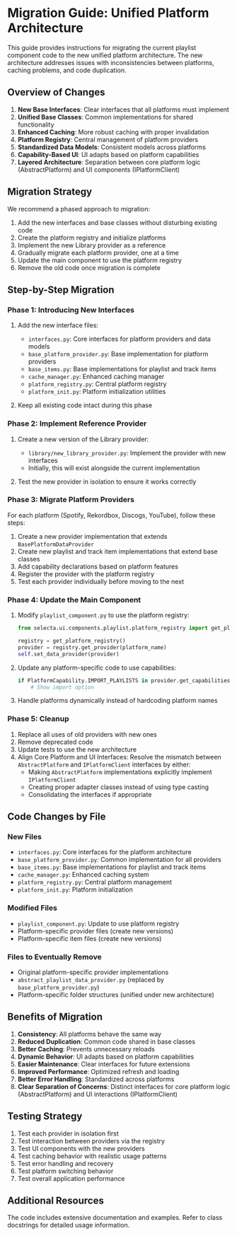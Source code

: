 # Migration Guide: Unified Platform Architecture

This guide provides instructions for migrating the current playlist component code to the new unified platform architecture. The new architecture addresses issues with inconsistencies between platforms, caching problems, and code duplication.

## Overview of Changes

1. **New Base Interfaces**: Clear interfaces that all platforms must implement
2. **Unified Base Classes**: Common implementations for shared functionality
3. **Enhanced Caching**: More robust caching with proper invalidation
4. **Platform Registry**: Central management of platform providers
5. **Standardized Data Models**: Consistent models across platforms
6. **Capability-Based UI**: UI adapts based on platform capabilities
7. **Layered Architecture**: Separation between core platform logic (AbstractPlatform) and UI components (IPlatformClient)

## Migration Strategy

We recommend a phased approach to migration:

1. Add the new interfaces and base classes without disturbing existing code
2. Create the platform registry and initialize platforms
3. Implement the new Library provider as a reference
4. Gradually migrate each platform provider, one at a time
5. Update the main component to use the platform registry
6. Remove the old code once migration is complete

## Step-by-Step Migration

### Phase 1: Introducing New Interfaces

1. Add the new interface files:
   - `interfaces.py`: Core interfaces for platform providers and data models
   - `base_platform_provider.py`: Base implementation for platform providers
   - `base_items.py`: Base implementations for playlist and track items
   - `cache_manager.py`: Enhanced caching manager
   - `platform_registry.py`: Central platform registry
   - `platform_init.py`: Platform initialization utilities

2. Keep all existing code intact during this phase

### Phase 2: Implement Reference Provider

1. Create a new version of the Library provider:
   - `library/new_library_provider.py`: Implement the provider with new interfaces
   - Initially, this will exist alongside the current implementation

2. Test the new provider in isolation to ensure it works correctly

### Phase 3: Migrate Platform Providers

For each platform (Spotify, Rekordbox, Discogs, YouTube), follow these steps:

1. Create a new provider implementation that extends `BasePlatformDataProvider`
2. Create new playlist and track item implementations that extend base classes
3. Add capability declarations based on platform features
4. Register the provider with the platform registry
5. Test each provider individually before moving to the next

### Phase 4: Update the Main Component

1. Modify `playlist_component.py` to use the platform registry:

   ```python
   from selecta.ui.components.playlist.platform_registry import get_platform_registry

   registry = get_platform_registry()
   provider = registry.get_provider(platform_name)
   self.set_data_provider(provider)
   ```

2. Update any platform-specific code to use capabilities:

   ```python
   if PlatformCapability.IMPORT_PLAYLISTS in provider.get_capabilities():
       # Show import option
   ```

3. Handle platforms dynamically instead of hardcoding platform names

### Phase 5: Cleanup

1. Replace all uses of old providers with new ones
2. Remove deprecated code
3. Update tests to use the new architecture
4. Align Core Platform and UI Interfaces: Resolve the mismatch between `AbstractPlatform` and `IPlatformClient` interfaces by either:
   - Making `AbstractPlatform` implementations explicitly implement `IPlatformClient`
   - Creating proper adapter classes instead of using type casting
   - Consolidating the interfaces if appropriate

## Code Changes by File

### New Files

- `interfaces.py`: Core interfaces for the platform architecture
- `base_platform_provider.py`: Common implementation for all providers
- `base_items.py`: Base implementations for playlist and track items
- `cache_manager.py`: Enhanced caching system
- `platform_registry.py`: Central platform management
- `platform_init.py`: Platform initialization

### Modified Files

- `playlist_component.py`: Update to use platform registry
- Platform-specific provider files (create new versions)
- Platform-specific item files (create new versions)

### Files to Eventually Remove

- Original platform-specific provider implementations
- `abstract_playlist_data_provider.py` (replaced by `base_platform_provider.py`)
- Platform-specific folder structures (unified under new architecture)

## Benefits of Migration

1. **Consistency**: All platforms behave the same way
2. **Reduced Duplication**: Common code shared in base classes
3. **Better Caching**: Prevents unnecessary reloads
4. **Dynamic Behavior**: UI adapts based on platform capabilities
5. **Easier Maintenance**: Clear interfaces for future extensions
6. **Improved Performance**: Optimized refresh and loading
7. **Better Error Handling**: Standardized across platforms
8. **Clear Separation of Concerns**: Distinct interfaces for core platform logic (AbstractPlatform) and UI interactions (IPlatformClient)

## Testing Strategy

1. Test each provider in isolation first
2. Test interaction between providers via the registry
3. Test UI components with the new providers
4. Test caching behavior with realistic usage patterns
5. Test error handling and recovery
6. Test platform switching behavior
7. Test overall application performance

## Additional Resources

The code includes extensive documentation and examples. Refer to class docstrings for detailed usage information.
